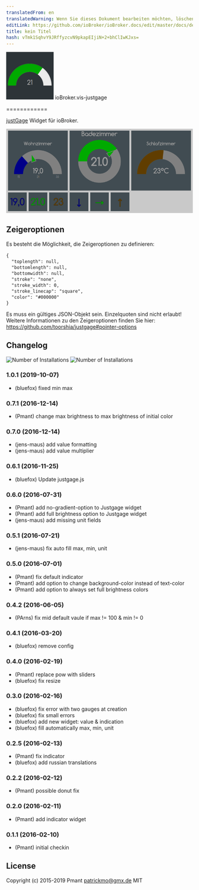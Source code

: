 ```yaml
---
translatedFrom: en
translatedWarning: Wenn Sie dieses Dokument bearbeiten möchten, löschen Sie bitte das Feld "translationsFrom". Andernfalls wird dieses Dokument automatisch erneut übersetzt
editLink: https://github.com/ioBroker/ioBroker.docs/edit/master/docs/de/adapterref/iobroker.vis-justgage/README.md
title: kein Titel
hash: vTmk1SqhvY9JRffyzcvN9pkapEIjiN+2+bhClIwKJxs=
---
```

![Logo](../../../en/adapterref/iobroker.vis-justgage/admin/justgage.png) ioBroker.vis-justgage

============

[justGage](http://justgage.com/) Widget für ioBroker.

![Bildschirmfoto](../../../en/adapterref/iobroker.vis-justgage/img/widgets.png)

## Zeigeroptionen
Es besteht die Möglichkeit, die Zeigeroptionen zu definieren:

```
{
  "toplength": null,
  "bottomlength": null,
  "bottomwidth": null,
  "stroke": "none",
  "stroke_width": 0,
  "stroke_linecap": "square",
  "color": "#000000"
}
```

Es muss ein gültiges JSON-Objekt sein. Einzelquoten sind nicht erlaubt! Weitere Informationen zu den Zeigeroptionen finden Sie hier: https://github.com/toorshia/justgage#pointer-options

## Changelog
![Number of Installations](http://iobroker.live/badges/vis-justgage-installed.svg) ![Number of Installations](http://iobroker.live/badges/vis-justgage-stable.svg)
### 1.0.1 (2019-10-07)
- (bluefox) fixed min max

### 0.7.1 (2016-12-14)
- (Pmant) change max brightness to max brightness of initial color

### 0.7.0 (2016-12-14)
- (jens-maus) add value formatting
- (jens-maus) add value multiplier

### 0.6.1 (2016-11-25)
- (bluefox) Update justgage.js

### 0.6.0 (2016-07-31)
- (Pmant) add no-gradient-option to Justgage widget
- (Pmant) add full brightness option to Justgage widget
- (jens-maus) add missing unit fields

### 0.5.1 (2016-07-21)
- (jens-maus) fix auto fill max, min, unit

### 0.5.0 (2016-07-01)
- (Pmant) fix default indicator
- (Pmant) add option to change background-color instead of text-color
- (Pmant) add option to always set full brightness colors

### 0.4.2 (2016-06-05)
- (PArns) fix mid default vaule if max != 100 & min != 0

### 0.4.1 (2016-03-20)
- (bluefox) remove config

### 0.4.0 (2016-02-19)
- (Pmant) replace pow with sliders
- (bluefox) fix resize

### 0.3.0 (2016-02-16)
- (bluefox) fix error with two gauges at creation
- (bluefox) fix small errors
- (bluefox) add new widget: value & indication
- (bluefox) fill automatically max, min, unit


### 0.2.5 (2016-02-13)
- (Pmant) fix indicator
- (bluefox) add russian translations

### 0.2.2 (2016-02-12)
- (Pmant) possible donut fix

### 0.2.0 (2016-02-11)
- (Pmant) add indicator widget

### 0.1.1 (2016-02-10)
- (Pmant) initial checkin

## License
Copyright (c) 2015-2019 Pmant <patrickmo@gmx.de>
MIT